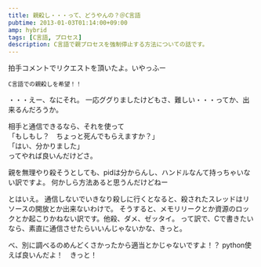 ```yaml
---
title: 親殺し・・・って、どうやんの？＠C言語
pubtime: 2013-01-03T01:14:00+09:00
amp: hybrid
tags: [C言語, プロセス]
description: C言語で親プロセスを強制停止する方法についての話です。
---
```


拍手コメントでリクエストを頂いたよ。いやっふー

```
C言語での親殺しを希望！！
```

・・・えー、なにそれ。
一応ググりましたけどもさ、難しい・・・ってか、出来るんだろうか。

相手と通信できるなら、それを使って<br />
「もしもし？　ちょっと死んでもらえますか？」<br />
「はい、分かりました」<br />
ってやれば良いんだけどさ。

親を無理やり殺そうとしても、pidは分からんし、ハンドルなんて持っちゃいない訳ですよ。
何かしら方法あると思うんだけどねー

とはいえ。
通信しないでいきなり殺しに行くとなると、殺されたスレッドはリソースの開放とか出来ないわけで。
そうすると、メモリリークとか資源のロックとか起こりかねない訳です。他殺、ダメ、ゼッタイ。
って訳で、Cで書きたいなら、素直に通信させたらいいんじゃないかな、きっと。

べ、別に調べるのめんどくさかったから適当とかじゃないですよ！？
python使えば良いんだよ！　きっと！
